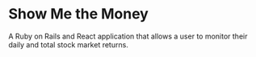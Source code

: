 # Show Me the Money

A Ruby on Rails and React application that allows a user to monitor their daily and total stock market returns. 
